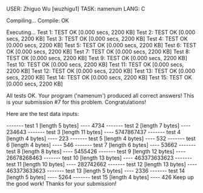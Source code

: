 USER: Zhiguo Wu [wuzhigu1]
TASK: namenum
LANG: C

Compiling...
Compile: OK

Executing...
   Test 1: TEST OK [0.000 secs, 2200 KB]
   Test 2: TEST OK [0.000 secs, 2200 KB]
   Test 3: TEST OK [0.000 secs, 2200 KB]
   Test 4: TEST OK [0.000 secs, 2200 KB]
   Test 5: TEST OK [0.000 secs, 2200 KB]
   Test 6: TEST OK [0.000 secs, 2200 KB]
   Test 7: TEST OK [0.000 secs, 2200 KB]
   Test 8: TEST OK [0.000 secs, 2200 KB]
   Test 9: TEST OK [0.000 secs, 2200 KB]
   Test 10: TEST OK [0.000 secs, 2200 KB]
   Test 11: TEST OK [0.000 secs, 2200 KB]
   Test 12: TEST OK [0.000 secs, 2200 KB]
   Test 13: TEST OK [0.000 secs, 2200 KB]
   Test 14: TEST OK [0.000 secs, 2200 KB]
   Test 15: TEST OK [0.000 secs, 2200 KB]

All tests OK.
Your program ('namenum') produced all correct answers!  This is your
submission #7 for this problem.  Congratulations!

Here are the test data inputs:

------- test 1 [length 5 bytes] ----
4734
------- test 2 [length 7 bytes] ----
234643
------- test 3 [length 11 bytes] ----
5747867437
------- test 4 [length 4 bytes] ----
223
------- test 5 [length 4 bytes] ----
532
------- test 6 [length 4 bytes] ----
546
------- test 7 [length 6 bytes] ----
53662
------- test 8 [length 8 bytes] ----
5455426
------- test 9 [length 12 bytes] ----
26678268463
------- test 10 [length 13 bytes] ----
463373633623
------- test 11 [length 10 bytes] ----
282742662
------- test 12 [length 13 bytes] ----
463373633623
------- test 13 [length 5 bytes] ----
2336
------- test 14 [length 5 bytes] ----
5264
------- test 15 [length 4 bytes] ----
426
Keep up the good work!
Thanks for your submission!